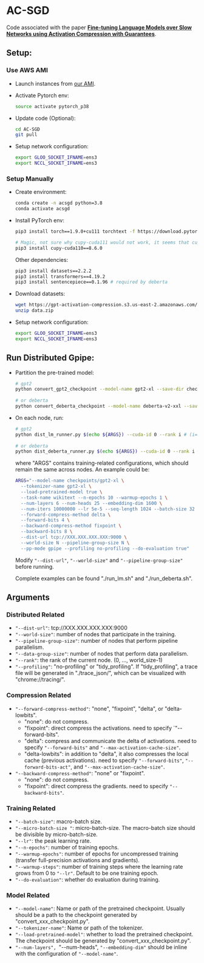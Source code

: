 # AC-SGD

Code associated with the paper [**Fine-tuning Language Models over Slow Networks using Activation Compression with Guarantees**](https://arxiv.org/abs/2206.01299).

## Setup:

### Use AWS AMI

- Launch instances from [our AMI](https://us-west-2.console.aws.amazon.com/ec2/v2/home?region=us-west-2#ImageDetails:imageId=ami-02870383e79fd0a48).

- Activate Pytorch env:
  ```bash
  source activate pytorch_p38
  ```

- Update code (Optional):
  ```bash
  cd AC-SGD
  git pull
  ```
  
- Setup network configuration:

  ```bash
  export GLOO_SOCKET_IFNAME=ens3
  export NCCL_SOCKET_IFNAME=ens3
  ```

### Setup Manually

- Create environment:

  ```bash
  conda create -n acsgd python=3.8
  conda activate acsgd
  ```

- Install PyTorch env: 

  ```bash
  pip3 install torch==1.9.0+cu111 torchtext -f https://download.pytorch.org/whl/torch_stable.html

  # Magic, not sure why cupy-cuda111 would not work, it seems that cupy-cuda111 will use different PTX from torch.
  pip3 install cupy-cuda110==8.6.0
  ```
  
  Other dependencies:
 
  ```bash
  pip3 install datasets==2.2.2
  pip3 install transformers==4.19.2
  pip3 install sentencepiece==0.1.96 # required by deberta
  ```
  
- Download datasets:

  ```bash
  wget https://gpt-activation-compression.s3.us-east-2.amazonaws.com/data.zip
  unzip data.zip
  ```
  
- Setup network configuration:

  ```bash
  export GLOO_SOCKET_IFNAME=ens3
  export NCCL_SOCKET_IFNAME=ens3
  ```

## Run Distributed Gpipe:

- Partition the pre-trained model:
  
  ```bash
  # gpt2
  python convert_gpt2_checkpoint --model-name gpt2-xl --save-dir checkpoints/
      
  # or deberta 
  python convert_deberta_checkpoint --model-name deberta-v2-xxl --save-dir checkpoints/
  ```

- On each node, run:
  
  ```bash
  # gpt2
  python dist_lm_runner.py $(echo ${ARGS}) --cuda-id 0 --rank i # (i=0,...,N-1)
      
  # or deberta
  python dist_deberta_runner.py $(echo ${ARGS}) --cuda-id 0 --rank i # (i=0,...,N-1)
  ```
  where "ARGS" contains training-related configurations, which should remain the same across nodes. An example could be:
  ```bash
  ARGS="--model-name checkpoints/gpt2-xl \
    --tokenizer-name gpt2-xl \
    --load-pretrained-model true \
    --task-name wikitext --n-epochs 10 --warmup-epochs 1 \
    --num-layers 6 --num-heads 25 --embedding-dim 1600 \
    --num-iters 10000000 --lr 5e-5 --seq-length 1024 --batch-size 32 --micro-batch-size 1 \
    --forward-compress-method delta \
    --forward-bits 4 \
    --backward-compress-method fixpoint \
    --backward-bits 8 \
    --dist-url tcp://XXX.XXX.XXX.XXX:9000 \
    --world-size N --pipeline-group-size N \
    --pp-mode gpipe --profiling no-profiling --do-evaluation true"
  ```
  Modify `"--dist-url"`, `"--world-size"` and `"--pipeline-group-size"` before running.
  
  Complete examples can be found "./run_lm.sh" and "./run_deberta.sh".
  
  
## Arguments

### Distributed Related

- `"--dist-url"`: tcp://XXX.XXX.XXX.XXX:9000
- `"--world-size"`: number of nodes that participate in the training.
- `"--pipeline-group-size"`: number of nodes that perform pipeline parallelism.
- `"--data-group-size"`: number of nodes that perform data parallelism.
- `"--rank"`: the rank of the current node. (0, ..., world_size-1)
- `"--profiling"`: "no-profiling" or "tidy_profiling". If "tidy_profiling", a trace file will be generated in "./trace_json/", which can be visualized with "chrome://tracing/".

### Compression Related

- `"--forward-compress-method"`: "none", "fixpoint", "delta", or "delta-lowbits".
  - "none": do not compress.
  - "fixpoint": direct compress the activations. need to specify `"--forward-bits".
  - "delta": compress and communicate the delta of activations. need to specify `"--forward-bits"` and `"--max-activation-cache-size"`.
  - "delta-lowbits": in addition to "delta", it also compresses the local cache (previous activations). need to specify `"--forward-bits"`, `"--forward-bits-act"`, and `"--max-activation-cache-size"`.
- `"--backward-compress-method"`: "none" or "fixpoint".
  - "none": do not compress.
  - "fixpoint": direct compress the gradients. need to specify `"--backward-bits"`.

### Training Related

- `"--batch-size"`: macro-batch size.
- `"--micro-batch-size "`: micro-batch-size. The macro-batch size should be divisible by micro-batch-size.
- `"--lr"`: the peak learning rate.
- `"--n-epochs"`: number of training epochs.
- `"--warmup-epochs"`: number of epochs for uncompressed training (transfer full-precision activations and gradients).
- `"--warmup-steps"`: number of training steps where the learning rate grows from 0 to `"--lr"`. Default to be one training epoch.
- `"--do-evaluation"`: whether do evaluation during training.

### Model Related

- `"--model-name"`: Name or path of the pretrained checkpoint. Usually should be a path to the checkpoint generated by "convert_xxx_checkpoint.py".
- `"--tokenizer-name"`: Name or path of the tokenizer.
- `"--load-pretrained-model"`: whether to load the pretrained checkpoint. The checkpoint should be generated by "convert_xxx_checkpoint.py".
- `"--num-layers", `"--num-heads", `"--embedding-dim"` should be inline with the configuration of `"--model-name"`.
